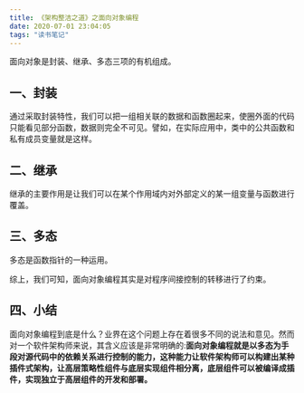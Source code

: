 ```yaml
---
title: 《架构整洁之道》之面向对象编程
date: 2020-07-01 23:04:05
tags: "读书笔记"
---
```

面向对象是封装、继承、多态三项的有机组成。
<!--more-->
## 一、封装
通过采取封装特性，我们可以把一组相关联的数据和函数圈起来，使圈外面的代码只能看见部分函数，数据则完全不可见。譬如，在实际应用中，类中的公共函数和私有成员变量就是这样。

## 二、继承
继承的主要作用是让我们可以在某个作用域内对外部定义的某一组变量与函数进行覆盖。

## 三、多态
多态是函数指针的一种运用。

综上，我们可知，面向对象编程其实是对程序间接控制的转移进行了约束。

## 四、小结
面向对象编程到底是什么？业界在这个问题上存在着很多不同的说法和意见。然而对一个软件架构师来说，其含义应该是非常明确的:**面向对象编程就是以多态为手段对源代码中的依赖关系进行控制的能力，这种能力让软件架构师可以构建出某种插件式架构，让高层策略性组件与底层实现组件相分离，底层组件可以被编译成插件，实现独立于高层组件的开发和部署。**

